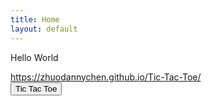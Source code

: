 ```yaml
---
title: Home
layout: default
---
```


Hello World <br />

https://zhuodannychen.github.io/Tic-Tac-Toe/ <br />
<input type="button" value="Tic Tac Toe" onclick="window.location.href = 'index.html'"/><br>
